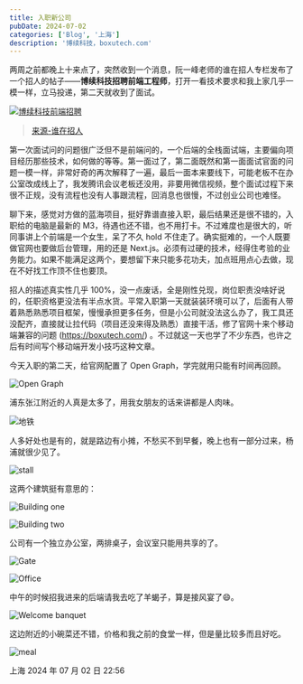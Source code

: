 ```yaml
---
title: 入职新公司
pubDate: 2024-07-02
categories: ['Blog', '上海']
description: '博续科技，boxutech.com'
---
```


两周之前都晚上十来点了，突然收到一个消息，阮一峰老师的谁在招人专栏发布了一个招人的帖子——**博续科技招聘前端工程师**，打开一看技术要求和我上家几乎一模一样，立马投递，第二天就收到了面试。

[![博续科技前端招聘](./images/20240702-230534@2x.png)](https://github.com/ruanyf/weekly/issues/4550#issuecomment-2173571463)

> [来源-谁在招人](https://github.com/ruanyf/weekly/issues/4550#issuecomment-2173571463)

第一次面试问的问题很广泛但不是前端问的，一个后端的全栈面试端，主要偏向项目经历那些技术，如何做的等等。第一面过了，第二面既然和第一面面试官面的问题一模一样，非常好奇的再次解释了一遍，最后一面本来要线下，可能老板不在办公室改成线上了，我发腾讯会议老板还没用，非要用微信视频，整个面试过程下来很不正规，没有流程也没有人事跟流程，回消息也很慢，不过创业公司也难怪。

聊下来，感觉对方做的蓝海项目，挺好靠谱直接入职，最后结果还是很不错的，入职给的电脑是最新的 M3，待遇也还不错，也不用打卡。不过难度也是很大的，听同事讲上个前端是一个女生，呆了不久 hold 不住走了。确实挺难的，一个人既要做官网也要做后台管理，用的还是 Next.js。必须有过硬的技术，经得住考验的业务能力。如果不能满足这两个，要想留下来只能多花功夫，加点班用点心去做，现在不好找工作顶不住也要顶。

招人的描述真实性几乎 100%，没一点废话，全是刚性兑现，岗位职责没啥好说的，任职资格更没法有半点水货。平常入职第一天就装装环境可以了，后面有人带着熟悉熟悉项目框架，慢慢承担更多任务，但是小公司就没法这么办了，我工具还没配齐，直接就让拉代码（项目还没来得及熟悉）直接干活，修了官网十来个移动端兼容的问题 (https://boxutech.com/) 。不过就这一天也学了不少东西，也许之后有时间写个移动端开发小技巧这种文章。

今天入职的第二天，给官网配置了 Open Graph，学完就用只能有时间再回顾。

![Open Graph](./images/1771719912336_.pic.jpg)

浦东张江附近的人真是太多了，用我女朋友的话来讲都是人肉味。

![地铁](./images/IMG_20240701_081403.jpg)

人多好处也是有的，就是路边有小摊，不愁买不到早餐，晚上也有一部分过来，杨浦就很少见了。

![stall](./images/IMG_20240701_082737.jpg)

这两个建筑挺有意思的：

![Building one](./images/IMG_20240701_083220.jpg)

![Building two](./images/IMG_20240701_083750.jpg)

公司有一个独立办公室，两排桌子，会议室只能用共享的了。

![Gate](./images/IMG_20240701_085330.jpg)

![Office](./images/IMG_20240701_091714.jpg)

中午的时候招我进来的后端请我去吃了羊蝎子，算是接风宴了😄。

![Welcome banquet](./images/IMG_20240701_122639.jpg)

这边附近的小碗菜还不错，价格和我之前的食堂一样，但是量比较多而且好吃。

![meal](./images/IMG_20240702_193429.jpg)

上海 2024 年 07 月 02 日 22:56
